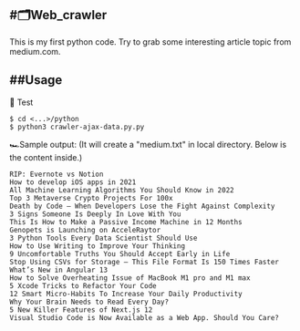 #🗂️Web_crawler
---
This is my first python code. Try to grab some interesting article topic from medium.com.

##Usage
---

🚀 Test 
```
$ cd <...>/python
$ python3 crawler-ajax-data.py.py
```

🏎️Sample output: (It will create a "medium.txt" in local directory. Below is the content inside.)
```
RIP: Evernote vs Notion
How to develop iOS apps in 2021
All Machine Learning Algorithms You Should Know in 2022
Top 3 Metaverse Crypto Projects For 100x
Death by Code — When Developers Lose the Fight Against Complexity
3 Signs Someone Is Deeply In Love With You
This Is How to Make a Passive Income Machine in 12 Months
Genopets is Launching on AcceleRaytor
3 Python Tools Every Data Scientist Should Use
How to Use Writing to Improve Your Thinking
9 Uncomfortable Truths You Should Accept Early in Life
Stop Using CSVs for Storage — This File Format Is 150 Times Faster
What’s New in Angular 13
How to Solve Overheating Issue of MacBook M1 pro and M1 max
5 Xcode Tricks to Refactor Your Code
12 Smart Micro-Habits To Increase Your Daily Productivity
Why Your Brain Needs to Read Every Day?
5 New Killer Features of Next.js 12
Visual Studio Code is Now Available as a Web App. Should You Care?
```
